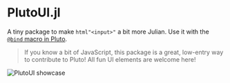 # PlutoUI.jl

A tiny package to make `html"<input>"` a bit more Julian. Use it with the [`@bind` macro in Pluto](https://github.com/fonsp/Pluto.jl).

> If you know a bit of JavaScript, this package is a great, low-entry way to contribute to Pluto! All fun UI elements are welcome here!

![PlutoUI showcase](https://user-images.githubusercontent.com/6933510/79402968-cc203300-7f8d-11ea-8f4c-7b136a5419ef.gif)
